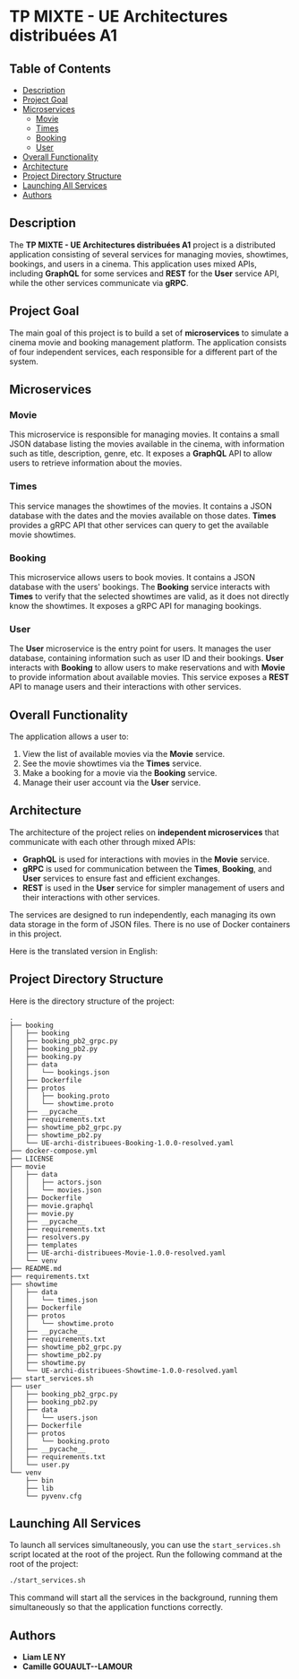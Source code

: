 # TP MIXTE - UE Architectures distribuées A1

## Table of Contents

- [Description](#description)
- [Project Goal](#project-goal)
- [Microservices](#microservices)
  - [Movie](#movie)
  - [Times](#times)
  - [Booking](#booking)
  - [User](#user)
- [Overall Functionality](#overall-functionality)
- [Architecture](#architecture)
- [Project Directory Structure](#project-directory-structure)
- [Launching All Services](#launching-all-services)
- [Authors](#authors)

## Description

The **TP MIXTE - UE Architectures distribuées A1** project is a distributed application consisting of several services for managing movies, showtimes, bookings, and users in a cinema. This application uses mixed APIs, including **GraphQL** for some services and **REST** for the **User** service API, while the other services communicate via **gRPC**.

## Project Goal

The main goal of this project is to build a set of **microservices** to simulate a cinema movie and booking management platform. The application consists of four independent services, each responsible for a different part of the system.

## Microservices

### Movie
This microservice is responsible for managing movies. It contains a small JSON database listing the movies available in the cinema, with information such as title, description, genre, etc. It exposes a **GraphQL** API to allow users to retrieve information about the movies.

### Times
This service manages the showtimes of the movies. It contains a JSON database with the dates and the movies available on those dates. **Times** provides a gRPC API that other services can query to get the available movie showtimes.

### Booking
This microservice allows users to book movies. It contains a JSON database with the users' bookings. The **Booking** service interacts with **Times** to verify that the selected showtimes are valid, as it does not directly know the showtimes. It exposes a gRPC API for managing bookings.

### User
The **User** microservice is the entry point for users. It manages the user database, containing information such as user ID and their bookings. **User** interacts with **Booking** to allow users to make reservations and with **Movie** to provide information about available movies. This service exposes a **REST** API to manage users and their interactions with other services.

## Overall Functionality

The application allows a user to:
1. View the list of available movies via the **Movie** service.
2. See the movie showtimes via the **Times** service.
3. Make a booking for a movie via the **Booking** service.
4. Manage their user account via the **User** service.

## Architecture

The architecture of the project relies on **independent microservices** that communicate with each other through mixed APIs:
- **GraphQL** is used for interactions with movies in the **Movie** service.
- **gRPC** is used for communication between the **Times**, **Booking**, and **User** services to ensure fast and efficient exchanges.
- **REST** is used in the **User** service for simpler management of users and their interactions with other services.

The services are designed to run independently, each managing its own data storage in the form of JSON files. There is no use of Docker containers in this project.

Here is the translated version in English:


## Project Directory Structure

Here is the directory structure of the project:
```
.
├── booking
│   ├── booking
│   ├── booking_pb2_grpc.py
│   ├── booking_pb2.py
│   ├── booking.py
│   ├── data
│   │   └── bookings.json
│   ├── Dockerfile
│   ├── protos
│   │   ├── booking.proto
│   │   └── showtime.proto
│   ├── __pycache__
│   ├── requirements.txt
│   ├── showtime_pb2_grpc.py
│   ├── showtime_pb2.py
│   └── UE-archi-distribuees-Booking-1.0.0-resolved.yaml
├── docker-compose.yml
├── LICENSE
├── movie
│   ├── data
│   │   ├── actors.json
│   │   └── movies.json
│   ├── Dockerfile
│   ├── movie.graphql
│   ├── movie.py
│   ├── __pycache__
│   ├── requirements.txt
│   ├── resolvers.py
│   ├── templates
│   ├── UE-archi-distribuees-Movie-1.0.0-resolved.yaml
│   └── venv
├── README.md
├── requirements.txt
├── showtime
│   ├── data
│   │   └── times.json
│   ├── Dockerfile
│   ├── protos
│   │   └── showtime.proto
│   ├── __pycache__
│   ├── requirements.txt
│   ├── showtime_pb2_grpc.py
│   ├── showtime_pb2.py
│   ├── showtime.py
│   └── UE-archi-distribuees-Showtime-1.0.0-resolved.yaml
├── start_services.sh
├── user
│   ├── booking_pb2_grpc.py
│   ├── booking_pb2.py
│   ├── data
│   │   └── users.json
│   ├── Dockerfile
│   ├── protos
│   │   └── booking.proto
│   ├── __pycache__
│   ├── requirements.txt
│   └── user.py
└── venv
    ├── bin
    ├── lib
    └── pyvenv.cfg
```

## Launching All Services

To launch all services simultaneously, you can use the `start_services.sh` script located at the root of the project. Run the following command at the root of the project:

```bash
./start_services.sh
```

This command will start all the services in the background, running them simultaneously so that the application functions correctly.

## Authors

- **Liam LE NY**
- **Camille GOUAULT--LAMOUR**
